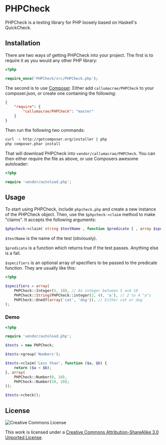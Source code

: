 # PHPCheck

PHPCheck is a testing library for PHP loosely based on Haskell's QuickCheck.

## Installation

There are two ways of getting PHPCheck into your project. The first is to require it as you would any other PHP library:

```php
<?php

require_once('PHPCheck/src/PHPCheck.php');
```

The second is to use [Composer](http://getcomposer.org/). Either add `callumacrae/PHPCheck` to your composer.json, or create one containing the following:

```json
{
	"require": {
		"callumacrae/PHPCheck": "master"
	}
}
```

Then run the following two commands:

```bash
curl -s http://getcomposer.org/installer | php
php composer.phar install
```

That will download PHPCheck into `vendor/callumacrae/PHPCheck`. You can then either require the file as above, or use Composers awesome autoloader:

```php
<?php

require 'vendor/autoload.php';
```

## Usage

To start using PHPCheck, include `phpcheck.php` and create a new instance of the PHPCheck object. Then, use the `$phpcheck->claim` method to make "claims". It accepts the following arguments:

```php
$phpcheck->claim( string $testName , function $predicate [ , array $specifiers ] )
```

`$testName` is the name of the test (obviously).

`$predicate` is a function which returns true if the test passes. Anything else is a fail.

`$specifiers` is an optional array of specifiers to be passed to the predicate function. They are usually like this:

```php
<?php

$specifiers = array(
	PHPCheck::Integer(5, 10), // An integer between 5 and 10
	PHPCheck::String(PHPCheck::integer(2, 4), 'a'), // 2 to 4 "a"s
	PHPCheck::OneOf(array('cat', 'dog')), // Either cat or dog
);
```

### Demo

```php
<?php

require 'vendor/autoload.php';

$tests = new PHPCheck;

$tests->group('Numbers');

$tests->claim('Less than', function ($a, $b) {
	return ($a < $b);
}, array(
	PHPCheck::Number(0, 10),
	PHPCheck::Number(10, 20);
));

$tests->check();
```

## License

![Creative Commons License](http://i.creativecommons.org/l/by-sa/3.0/88x31.png)

This work is licensed under a [Creative Commons Attribution-ShareAlike 3.0 Unported License](http://creativecommons.org/licenses/by-sa/3.0/).

